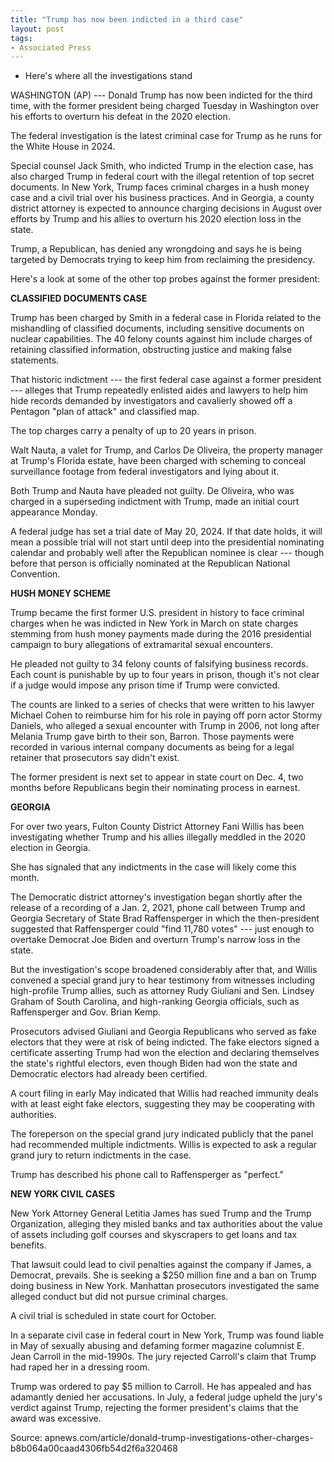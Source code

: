 ```yaml
---
title: "Trump has now been indicted in a third case"
layout: post
tags:
- Associated Press
---
```


- Here's where all the investigations stand

WASHINGTON (AP) --- Donald Trump has now been indicted for the third time, with the former president being charged Tuesday in Washington over his efforts to overturn his defeat in the 2020 election.

The federal investigation is the latest criminal case for Trump as he runs for the White House in 2024.

Special counsel Jack Smith, who indicted Trump in the election case, has also charged Trump in federal court with the illegal retention of top secret documents. In New York, Trump faces criminal charges in a hush money case and a civil trial over his business practices. And in Georgia, a county district attorney is expected to announce charging decisions in August over efforts by Trump and his allies to overturn his 2020 election loss in the state.

Trump, a Republican, has denied any wrongdoing and says he is being targeted by Democrats trying to keep him from reclaiming the presidency.

Here's a look at some of the other top probes against the former president:

**CLASSIFIED DOCUMENTS CASE**

Trump has been charged by Smith in a federal case in Florida related to the mishandling of classified documents, including sensitive documents on nuclear capabilities. The 40 felony counts against him include charges of retaining classified information, obstructing justice and making false statements.

That historic indictment --- the first federal case against a former president --- alleges that Trump repeatedly enlisted aides and lawyers to help him hide records demanded by investigators and cavalierly showed off a Pentagon "plan of attack" and classified map.

The top charges carry a penalty of up to 20 years in prison.

Walt Nauta, a valet for Trump, and Carlos De Oliveira, the property manager at Trump's Florida estate, have been charged with scheming to conceal surveillance footage from federal investigators and lying about it.

Both Trump and Nauta have pleaded not guilty. De Oliveira, who was charged in a superseding indictment with Trump, made an initial court appearance Monday.

A federal judge has set a trial date of May 20, 2024. If that date holds, it will mean a possible trial will not start until deep into the presidential nominating calendar and probably well after the Republican nominee is clear --- though before that person is officially nominated at the Republican National Convention.

**HUSH MONEY SCHEME**

Trump became the first former U.S. president in history to face criminal charges when he was indicted in New York in March on state charges stemming from hush money payments made during the 2016 presidential campaign to bury allegations of extramarital sexual encounters.

He pleaded not guilty to 34 felony counts of falsifying business records. Each count is punishable by up to four years in prison, though it's not clear if a judge would impose any prison time if Trump were convicted.

The counts are linked to a series of checks that were written to his lawyer Michael Cohen to reimburse him for his role in paying off porn actor Stormy Daniels, who alleged a sexual encounter with Trump in 2006, not long after Melania Trump gave birth to their son, Barron. Those payments were recorded in various internal company documents as being for a legal retainer that prosecutors say didn't exist.

The former president is next set to appear in state court on Dec. 4, two months before Republicans begin their nominating process in earnest.

**GEORGIA**

For over two years, Fulton County District Attorney Fani Willis has been investigating whether Trump and his allies illegally meddled in the 2020 election in Georgia.

She has signaled that any indictments in the case will likely come this month.

The Democratic district attorney's investigation began shortly after the release of a recording of a Jan. 2, 2021, phone call between Trump and Georgia Secretary of State Brad Raffensperger in which the then-president suggested that Raffensperger could "find 11,780 votes" --- just enough to overtake Democrat Joe Biden and overturn Trump's narrow loss in the state.

But the investigation's scope broadened considerably after that, and Willis convened a special grand jury to hear testimony from witnesses including high-profile Trump allies, such as attorney Rudy Giuliani and Sen. Lindsey Graham of South Carolina, and high-ranking Georgia officials, such as Raffensperger and Gov. Brian Kemp.

Prosecutors advised Giuliani and Georgia Republicans who served as fake electors that they were at risk of being indicted. The fake electors signed a certificate asserting Trump had won the election and declaring themselves the state's rightful electors, even though Biden had won the state and Democratic electors had already been certified.

A court filing in early May indicated that Willis had reached immunity deals with at least eight fake electors, suggesting they may be cooperating with authorities.

The foreperson on the special grand jury indicated publicly that the panel had recommended multiple indictments. Willis is expected to ask a regular grand jury to return indictments in the case.

Trump has described his phone call to Raffensperger as "perfect."

**NEW YORK CIVIL CASES**

New York Attorney General Letitia James has sued Trump and the Trump Organization, alleging they misled banks and tax authorities about the value of assets including golf courses and skyscrapers to get loans and tax benefits.

That lawsuit could lead to civil penalties against the company if James, a Democrat, prevails. She is seeking a $250 million fine and a ban on Trump doing business in New York. Manhattan prosecutors investigated the same alleged conduct but did not pursue criminal charges.

A civil trial is scheduled in state court for October.

In a separate civil case in federal court in New York, Trump was found liable in May of sexually abusing and defaming former magazine columnist E. Jean Carroll in the mid-1990s. The jury rejected Carroll's claim that Trump had raped her in a dressing room.

Trump was ordered to pay $5 million to Carroll. He has appealed and has adamantly denied her accusations. In July, a federal judge upheld the jury's verdict against Trump, rejecting the former president's claims that the award was excessive.

Source: apnews.com/article/donald-trump-investigations-other-charges-b8b064a00caad4306fb54d2f6a320468
